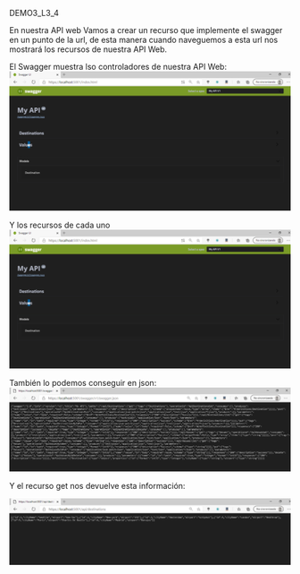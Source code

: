 DEMO3_L3_4



En nuestra API web Vamos a crear un recurso que implemente el swagger en un punto de la url, de esta manera cuando naveguemos a esta url nos mostrará los recursos de nuestra API Web.

El Swagger muestra lso controladores de nuestra API Web:
![json](swagger1.PNG)

Y los recursos de cada uno
![json](swagger1.PNG)

También lo podemos conseguir en json:
![json](json.PNG)


Y el recurso get nos devuelve esta información:

![destinos](destinations.PNG)
